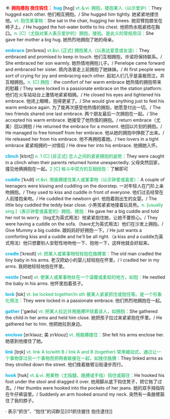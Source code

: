 ☀ <font color="red">**拥抱搂抱 挽住钩住：**</font>
<font color="sky blue">**hug**</font> [hʌɡ] 
<font color="#00b050">vt.＆vi. 拥抱，搂抱某人（以示爱护）：</font>They hugged each other. 他们相互拥抱。/ She hugged him tightly. 她紧紧地搂住他。<font color="#00b050">vt. 抱住某事物：</font>She sat in the chair, hugging her knees. 她双臂抱膝坐在椅子上。/ He hugged the hot-water bottle to his chest. 他把热水瓶紧捂在胸口。<font color="#00b050">n. [C]（尤指对某人表示爱护的）拥抱，搂抱。是此义的常规用词：</font>She gave her mother a big hug. 她热烈地拥抱了她的母亲。
           
<font color="sky blue">**embrace**</font> [ɪmˈbreɪs]
<font color="#00b050">vt.&vi. [正式] 拥抱某人（以表达爱意或友谊）：</font>They embraced and promised to keep in touch. 他们互相拥抱，许诺将保持联系。/ She embraced her son warmly. 她热情地拥抱儿子。/ Penelope came forward and embraced her sister. 佩内洛普走上前拥抱了她妹妹。/ At first people were sort of crying for joy and embracing each other. 起初人们几乎是喜极而泣，并互相拥抱。<font color="#00b050">n. [C] 拥抱：</font>the comfort of her warm embrace 她热情的拥抱带来的慰藉 / They were locked in a passionate embrace on the station platform. 他们在火车站站台上激情地紧紧相拥。/ He closed his eyes and tightened his embrace. 他闭上眼睛，抱得更紧了。/ She would give anything just to feel his warm embrace again. 为了能再次感受他热情的拥抱，她愿意付出一切。/ The two friends shared one last embrace. 两个朋友最后一次拥抱在一起。/ She accepted his warm embrace. 她接受了他热情的拥抱。/ return embrace（尤美）回以拥抱 / He returned the embrace for a moment. 他回以片刻的拥抱。/ He managed to free himself from her embrace. 他从她的拥抱中挣脱了出来。/ He released her from his embrace. 他不再拥抱着她。/ two lovers in a tight embrace 紧紧相拥的一对情侣 / He drew her into his embrace. 他拥她入怀。
           
<font color="sky blue">**clinch**</font> [klɪntʃ]
<font color="#00b050">n. 1 [C] [非正式] 恋人之间的紧紧拥抱的姿势：</font>They were caught in a clinch when their parents returned home unexpectedly. 父母突然回家，撞见他俩拥抱在一起。<font color="#00b050">2 [C] 格斗中双方的互相扭抱：</font>了解即可
           
<font color="sky blue">**cuddle**</font> [ˈkʌdl]
<font color="#00b050">vt.&vi. 用胳膊搂住某人或某事物（以示钟爱或喜爱）：</font>A couple of teenagers were kissing and cuddling on the doorstep. 一对年轻人在门阶上亲吻拥抱。/ They used to kiss and cuddle in front of everyone. 他们过去经常在人前搂抱亲吻。/ He cuddled the newborn girl. 他抱着刚出生的女婴。/ The little boy cuddled the teddy bear close. 小男孩紧紧地搂着玩具熊。<font color="#00b050">n. [usually sing.]（表示钟爱或喜爱的）拥抱、搂抱：</font>He gave her a big cuddle and told her not to worry.（big尤为英式用法）他紧紧抱住她，让她不要担心。/ They were having a cuddle on the sofa.（have尤为英式用法）他们在沙发上拥抱。/ Give Mummy a big cuddle. 跟妈妈好好拥抱一下。/ He just wants a comforting kiss and a cuddle and he'll be all right.（a kiss and a cuddle为英式用法）他只想要别人安慰性地吻他一下、抱他一下，这样他就会好起来。           

<font color="sky blue">**cradle**</font> [ˈkreɪdl]
<font color="#00b050">vt. 把某人或某事物轻轻抱在胳膊里：</font>The old man cradled the tiny baby in his arms. 老汉把幼小的婴儿轻轻抱在怀里。/ I cradled her in my arms. 我把她轻轻地抱在怀里。
           
<font color="sky blue">**nestle**</font> [ˈnesl]
<font color="#00b050">vt. 使某人或某事物处在一个温暖或柔软的地方，如抱：</font>He nestled the baby in his arms. 他怀里抱着孩子。

<font color="sky blue">**lock**</font> [lɒk] 
<font color="#00b050">vt. be locked together/in sth 被某人紧紧抓住或抱住等。是一个形象化用法：</font>They were locked in a passionate embrace. 他们热烈地拥抱在一起。

<font color="sky blue">**gather**</font> ['ɡæðə] 
<font color="#00b050">vt. 把某人拉近并用胳膊环绕着该人，如拥抱：</font>She gathered the child in her arms and held him close. 她把孩子拉过来紧紧抱在怀里。/ He gathered her to him. 他把她拉到身边。
           
<font color="sky blue">**enclose**</font> [ɪnˈkləʊz; 美 ɪnˈkloʊz]
<font color="#00b050">vt. 用胳膊搂住：</font>She felt his arms enclose her. 她感到他搂住了她。

<font color="sky blue">**link**</font> [lɪŋk] 
<font color="#00b050">vt. link A to/with B / link A and B (together) 常用被动式，通过让一个事物穿过另一个事物而把两者联接在一起，如挽住胳膊：</font>They linked arms as they strolled down the street. 他们挽着胳臂沿街漫步而行。

<font color="sky blue">**hook**</font> [hʊk] 
<font color="#00b050">vt.＆vi. 用某物（尤指腿、胳膊或手指）钩住或箍住：</font>He hooked his foot under the stool and dragged it over. 他用脚从底下钩住凳子，把它拖了过去。/ Her thumbs were hooked into the pockets of her jeans. 她的双手拇指钩在牛仔裤袋里。/ Suddenly an arm hooked around my neck. 突然有一条胳臂箍住了我的脖子。

· 表示“抓住”、“抱住”的词群见[[01抓住握住 抱住逮住]]
